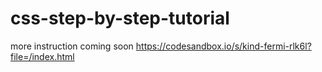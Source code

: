 # css-step-by-step-tutorial

more instruction coming soon
https://codesandbox.io/s/kind-fermi-rlk6l?file=/index.html
